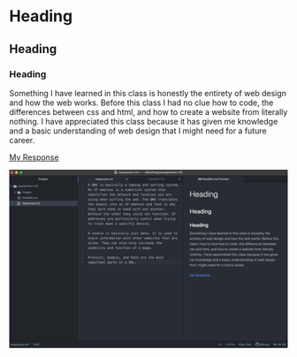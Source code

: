 # Heading
## Heading
### Heading


Something I have learned in this class is honestly the entirety of web design and how the web works. Before this class I had no clue how to code, the differences between css and html, and how to create a website from literally nothing. I have appreciated this class because it has given me knowledge and a basic understanding of web design that I might need for a future career.

[My Response](./responses.txt)

![screenshot](./images/screenshot.png)
